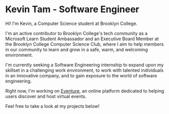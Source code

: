 # Kevin Tam - Software Engineer

Hi! I'm Kevin, a Computer Science student at Brooklyn College.

I'm an active contributor to Brooklyn College's tech community as a Microsoft Learn Student Ambassador and an Executive Board Member at the Brooklyn College Computer Science Club, where I aim to help members in our community to learn and grow in a safe, warm, and welcoming environment.

I'm currently seeking a Software Engineering internship to expand upon my skillset in a challenging work environment, to work with talented individuals in an innovative company, and to gain exposure to the world of software engineering.

Right now, I'm working on [Eventure](https://eventure.kevintamcs.com), an online platform dedicated to helping users discover and host virtual events.

Feel free to take a look at my projects below!

<!--
**KevinTamCS/KevinTamCS** is a ✨ _special_ ✨ repository because its `README.md` (this file) appears on your GitHub profile.

Here are some ideas to get you started:

- 🔭 I’m currently working on ...
- 🌱 I’m currently learning ...
- 👯 I’m looking to collaborate on ...
- 🤔 I’m looking for help with ...
- 💬 Ask me about ...
- 📫 How to reach me: ...
- 😄 Pronouns: ...
- ⚡ Fun fact: ...
-->
